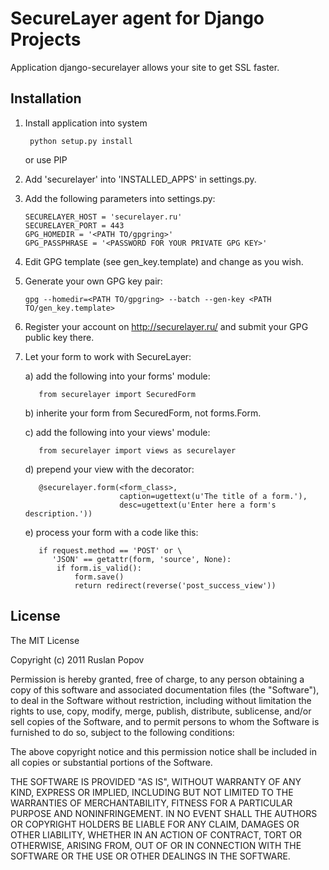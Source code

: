SecureLayer agent for Django Projects
=====================================

Application django-securelayer allows your site to get SSL faster.

## Installation ##

1. Install application into system

        python setup.py install

   or use PIP

2. Add 'securelayer' into 'INSTALLED_APPS' in settings.py.

3. Add the following parameters into settings.py:

       SECURELAYER_HOST = 'securelayer.ru'
       SECURELAYER_PORT = 443
       GPG_HOMEDIR = '<PATH TO/gpgring>'
       GPG_PASSPHRASE = '<PASSWORD FOR YOUR PRIVATE GPG KEY>'

4. Edit GPG template (see gen_key.template) and change <VALUES> as you wish.

5. Generate your own GPG key pair:

       gpg --homedir=<PATH TO/gpgring> --batch --gen-key <PATH TO/gen_key.template>

6. Register your account on http://securelayer.ru/ and submit your GPG public key there.

7. Let your form to work with SecureLayer:

   a) add the following into your forms' module:

          from securelayer import SecuredForm

   b) inherite your form from SecuredForm, not forms.Form.

   c) add the following into your views' module:

          from securelayer import views as securelayer

   d) prepend your view with the decorator:

          @securelayer.form(<form_class>,
                            caption=ugettext(u'The title of a form.'),
                            desc=ugettext(u'Enter here a form's description.'))

   e) process your form with a code like this:

          if request.method == 'POST' or \
             'JSON' == getattr(form, 'source', None):
              if form.is_valid():
                  form.save()
                  return redirect(reverse('post_success_view'))

## License ##

The MIT License

Copyright (c) 2011 Ruslan Popov

Permission is hereby granted, free of charge, to any person obtaining a copy
of this software and associated documentation files (the "Software"), to deal
in the Software without restriction, including without limitation the rights
to use, copy, modify, merge, publish, distribute, sublicense, and/or sell
copies of the Software, and to permit persons to whom the Software is
furnished to do so, subject to the following conditions:

The above copyright notice and this permission notice shall be included in
all copies or substantial portions of the Software.

THE SOFTWARE IS PROVIDED "AS IS", WITHOUT WARRANTY OF ANY KIND, EXPRESS OR
IMPLIED, INCLUDING BUT NOT LIMITED TO THE WARRANTIES OF MERCHANTABILITY,
FITNESS FOR A PARTICULAR PURPOSE AND NONINFRINGEMENT. IN NO EVENT SHALL THE
AUTHORS OR COPYRIGHT HOLDERS BE LIABLE FOR ANY CLAIM, DAMAGES OR OTHER
LIABILITY, WHETHER IN AN ACTION OF CONTRACT, TORT OR OTHERWISE, ARISING FROM,
OUT OF OR IN CONNECTION WITH THE SOFTWARE OR THE USE OR OTHER DEALINGS IN
THE SOFTWARE.
